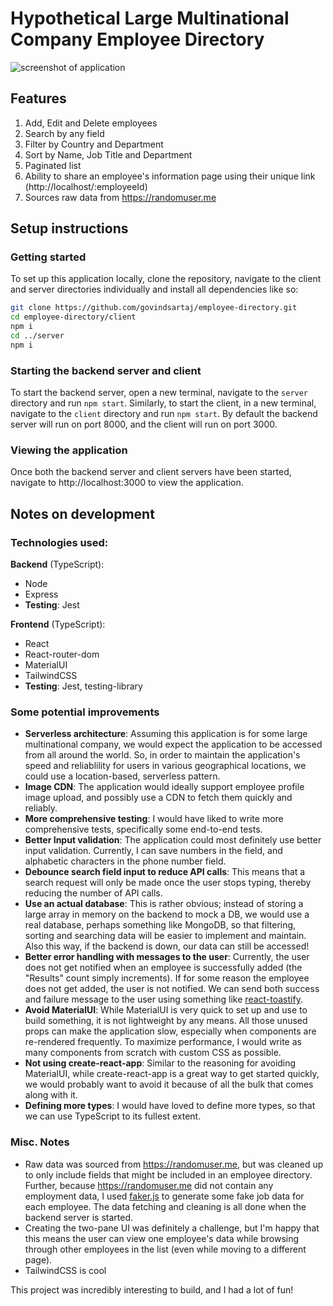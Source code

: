 # Hypothetical Large Multinational Company Employee Directory

![screenshot of application](https://user-images.githubusercontent.com/22091405/147377709-e85effcb-9d6e-4a7a-8444-1d10f793d26a.png)

## Features
1. Add, Edit and Delete employees
2. Search by any field
3. Filter by Country and Department
4. Sort by Name, Job Title and Department
5. Paginated list
6. Ability to share an employee's information page using their unique link (http://localhost/:employeeId)
7. Sources raw data from https://randomuser.me

## Setup instructions
### Getting started
To set up this application locally, clone the repository, navigate to the client and server directories individually and install all dependencies like so:
```bash
git clone https://github.com/govindsartaj/employee-directory.git
cd employee-directory/client
npm i
cd ../server
npm i
```

### Starting the backend server and client
To start the backend server, open a new terminal, navigate to the ``server`` directory and run ``npm start``. Similarly, to start the client, in a new terminal, navigate to the ``client`` directory and run ``npm start``. By default the backend server will run on port 8000, and the client will run on port 3000.

### Viewing the application
Once both the backend server and client servers have been started, navigate to http://localhost:3000 to view the application.


## Notes on development
### Technologies used:

**Backend** (TypeScript):
* Node
* Express
* **Testing**: Jest
	
**Frontend** (TypeScript):
* React
* React-router-dom
* MaterialUI
* TailwindCSS
* **Testing**: Jest, testing-library

### Some potential improvements
* **Serverless architecture**: Assuming this application is for some large multinational company, we would expect the application to be accessed from all around the world. So, in order to maintain the application's speed and reliablility for users in various geographical locations, we could use a location-based, serverless pattern.
* **Image CDN**: The application would ideally support employee profile image upload, and possibly use a CDN to fetch them quickly and reliably.
* **More comprehensive testing**: I would have liked to write more comprehensive tests, specifically some end-to-end tests.
* **Better Input validation**: The application could most definitely use better input validation. Currently, I can save numbers in the field, and alphabetic characters in the phone number field.
* **Debounce search field input to reduce API calls**: This means that a search request will only be made once the user stops typing, thereby reducing the number of API calls.
* **Use an actual database**: This is rather obvious; instead of storing a large array in memory on the backend to mock a DB, we would use a real database, perhaps something like MongoDB, so that filtering, sorting and searching data will be easier to implement and maintain. Also this way, if the backend is down, our data can still be accessed!
* **Better error handling with messages to the user**: Currently, the user does not get notified when an employee is successfully added (the "Results" count simply increments). If for some reason the employee does not get added, the user is not notified. We can send both success and failure message to the user using something like [react-toastify](https://fkhadra.github.io/react-toastify/api/toast/).
* **Avoid MaterialUI**: While MaterialUI is very quick to set up and use to build something, it is not lightweight by any means. All those unused props can make the application slow, especially when components are re-rendered frequently. To maximize performance, I would write as many components from scratch with custom CSS as possible.
* **Not using create-react-app**: Similar to the reasoning for avoiding MaterialUI, while create-react-app is a great way to get started quickly, we would probably want to avoid it because of all the bulk that comes along with it.
* **Defining more types**: I would have loved to define more types, so that we can use TypeScript to its fullest extent.

### Misc. Notes
* Raw data was sourced from https://randomuser.me, but was cleaned up to only include fields that might be included in an employee directory. Further, because https://randomuser.me did not contain any employment data, I used [faker.js](https://github.com/marak/Faker.js/) to generate some fake job data for each employee. The data fetching and cleaning is all done when the backend server is started.
* Creating the two-pane UI was definitely a challenge, but I'm happy that this means the user can view one employee's data while browsing through other employees in the list (even while moving to a different page).
* TailwindCSS is cool

This project was incredibly interesting to build, and I had a lot of fun!
